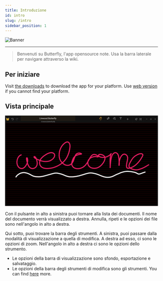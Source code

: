```yaml
---
title: Introduzione
id: intro
slug: /intro
sidebar_position: 1
---
```


![Banner](/img/banner.png)

***

> Benvenuti su Butterfly, l'app opensource note.
> Usa la barra laterale per navigare attraverso la wiki.

## Per iniziare

Visit [the downloads](/downloads) to download the app for your platform.
Use [web version](https://butterfly.linwood.dev) if you cannot find your platform.

## Vista principale

![Main view](main.png)

Con il pulsante in alto a sinistra puoi tornare alla lista dei documenti. Il nome del documento verrà visualizzato a destra. Annulla, ripeti e le opzioni dei file sono nell'angolo in alto a destra.

Qui sotto, puoi trovare la barra degli strumenti. A sinistra, puoi passare dalla modalità di visualizzazione a quella di modifica. A destra ad esso, ci sono le opzioni di zoom. Nell'angolo in alto a destra ci sono le opzioni dello strumento.

- Le opzioni della barra di visualizzazione sono sfondo, esportazione e salvataggio.
- Le opzioni della barra degli strumenti di modifica sono gli strumenti. You can find [here](background) more.
